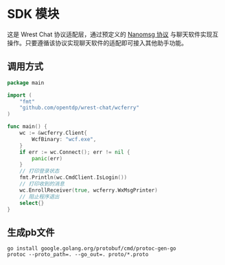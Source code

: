 # SDK 模块

这是 Wrest Chat 协议适配层，通过预定义的 [Nanomsg 协议](https://github.com/opentdp/wrest-chat/blob/master/wcferry/proto/wcferry.proto) 与聊天软件实现互操作。只要遵循该协议实现聊天软件的适配即可接入其他助手功能。

## 调用方式

```go
package main

import (
    "fmt"
    "github.com/opentdp/wrest-chat/wcferry"
)

func main() {
    wc := &wcferry.Client{
        WcfBinary: "wcf.exe",
    }
    if err := wc.Connect(); err != nil {
        panic(err)
    }
    // 打印登录状态
    fmt.Println(wc.CmdClient.IsLogin())
    // 打印收到的消息
    wc.EnrollReceiver(true, wcferry.WxMsgPrinter)
    // 阻止程序退出
    select{}
}
```

## 生成pb文件

```shell
go install google.golang.org/protobuf/cmd/protoc-gen-go
protoc --proto_path=. --go_out=. proto/*.proto
```